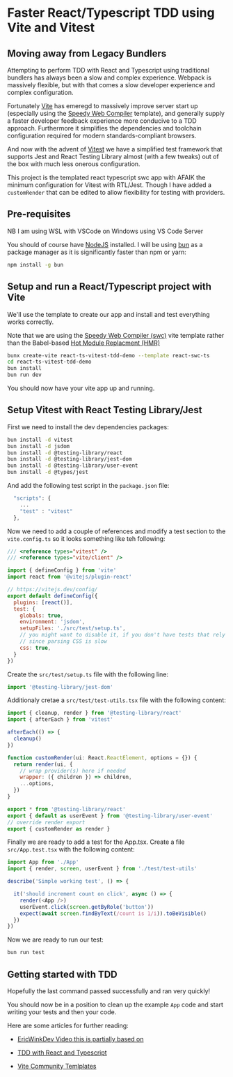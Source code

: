 # Faster React/Typescript TDD using Vite and Vitest

## Moving away from Legacy Bundlers
Attempting to perform TDD with React and Typescript using traditional bundlers has always been a slow and complex experience. Webpack is massively flexible, but with that comes a slow developer experience and complex configuration. 

Fortunately [Vite](https://vitejs.dev/) has emeregd to massively improve server start up (especially using the [Speedy Web Compiler](https://www.dhiwise.com/post/maximize-performance-how-swc-enhances-vite-and-react) template), and generally supply a faster developer feedback experience more conducive to a TDD approach. Furthermore it simplifies the dependencies and toolchain configuration required for modern standards-compliant browsers.   

And now with the advent of [Vitest](https://vitest.dev/) we have a simplified test framework that supports Jest and React Testing Library almost (with a few tweaks) out of the box with much less onerous configuration.

This project is the templated react typescript swc app with AFAIK the minimum configuration for Vitest with RTL/Jest. Though I have added a `customRender` that can be edited to allow flexibility for testing with providers.

## Pre-requisites
NB I am using WSL with VSCode on Windows using VS Code Server

You should of course have [NodeJS](https://nodejs.org/en/learn/getting-started/how-to-install-nodejs) installed. I will be using [bun](https://bun.sh/docs/installation) as a package manager as it is significantly faster than npm or yarn:

```bash
npm install -g bun
```

## Setup and run a React/Typescript project with Vite
We'll use the template to create our app and install and test everything works correctly.

Note that we are using the [Speedy Web Compiler (swc)](https://swc.rs/) vite template rather than the Babel-based [Hot Module Replacment (HMR)]()
```bash
bunx create-vite react-ts-vitest-tdd-demo --template react-swc-ts
cd react-ts-vitest-tdd-demo
bun install
bun run dev
```
You should now have your vite app up and running.

## Setup Vitest with React Testing Library/Jest

First we need to install the dev dependencies packages:

```bash
bun install -d vitest
bun install -d jsdom
bun install -d @testing-library/react
bun install -d @testing-library/jest-dom 
bun install -d @testing-library/user-event 
bun install -d @types/jest
```

And add the following test script in the `package.json` file:

```js
  "scripts": {
    ...
    "test" : "vitest"
  },
```

Now we need to add a couple of references and modify a test section to the `vite.config.ts` so it looks something like teh following:

```js
/// <reference types="vitest" />
/// <reference types="vite/client" />

import { defineConfig } from 'vite'
import react from '@vitejs/plugin-react'

// https://vitejs.dev/config/
export default defineConfig({
  plugins: [react()],
  test: {
    globals: true,
    environment: 'jsdom',
    setupFiles: './src/test/setup.ts',
    // you might want to disable it, if you don't have tests that rely on CSS
    // since parsing CSS is slow
    css: true,    
  }
})
```

Create the `src/test/setup.ts` file with the following line:

```js
import '@testing-library/jest-dom'
```

Additionaly cretae a `src/test/test-utils.tsx` file with the following content:

```js
import { cleanup, render } from '@testing-library/react'
import { afterEach } from 'vitest'

afterEach(() => {
  cleanup()
})

function customRender(ui: React.ReactElement, options = {}) {
  return render(ui, {
    // wrap provider(s) here if needed
    wrapper: ({ children }) => children,
    ...options,
  })
}

export * from '@testing-library/react'
export { default as userEvent } from '@testing-library/user-event'
// override render export
export { customRender as render }
```

Finally we are ready to add a test for the App.tsx. Create a file `src/App.test.tsx` with the following content:

```js
import App from './App'
import { render, screen, userEvent } from './test/test-utils'

describe('Simple working test', () => {

  it('should increment count on click', async () => {
    render(<App />)
    userEvent.click(screen.getByRole('button'))
    expect(await screen.findByText(/count is 1/i)).toBeVisible()
  })
})
```

Now we are ready to run our test:

```bash
bun run test
```
## Getting started with TDD

Hopefully the last command passed successfully and ran very quickly! 



You should now be in a position to clean up the example `App` code and start writing your tests and then your code.

Here are some articles for further reading:
* [EricWinkDev Video this is partially based on](https://www.youtube.com/watch?v=G-4zgIPsjkU)

* [TDD with React and Typescript](https://dev.to/pauleveritt/react-typescript-and-tdd-1ne7)

* [Vite Community Temlplates](https://github.com/vitejs/awesome-vite#templates)